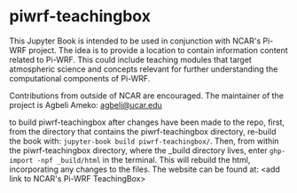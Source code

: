 # piwrf-teachingbox
This Jupyter Book is intended to be used in conjunction with NCAR's Pi-WRF project. The idea is to provide a location to contain information content related to Pi-WRF. This could include teaching modules that target atmospheric science and concepts relevant for further understanding the computational components of Pi-WRF. 

Contributions from outside of NCAR are encouraged. The maintainer of the project is Agbeli Ameko: agbeli@ucar.edu

to build piwrf-teachingbox after changes have been made to the repo, first, from the directory that contains the piwrf-teachingbox directory, re-build the book with: `jupyter-book build piwrf-teachingbox/`.
Then, from within the piwrf-teachingbox directory, where the _build directory lives, enter `ghp-import -npf _build/html` in the terminal. This will rebuild the html, incorporating any changes to the files. The website can be found at: <add link to NCAR's Pi-WRF TeachingBox>


